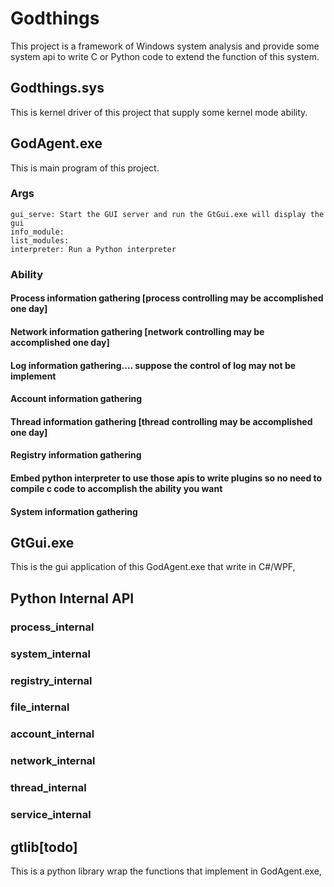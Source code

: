 # Godthings
This project is a framework of Windows system analysis and provide some system api to write C or Python code to extend the function of this system. 
## Godthings.sys
  This is kernel driver of this project that supply some kernel mode ability.
  
## GodAgent.exe
  This is main program of this project.
  ### Args
    gui_serve: Start the GUI server and run the GtGui.exe will display the gui
    info_module: 
    list_modules:
    interpreter: Run a Python interpreter
  ### Ability
   #### Process information gathering [process controlling may be accomplished one day]
   #### Network information gathering [network controlling may be accomplished one day]
   #### Log information gathering.... suppose the control of log may not be implement
   #### Account information gathering
   #### Thread information gathering  [thread controlling may be accomplished one day]
   #### Registry information gathering
   #### Embed python interpreter to use those apis to write plugins so no need to compile c code to accomplish the ability you want
   #### System information gathering
  
## GtGui.exe
  This is the gui application of this GodAgent.exe that write in C#/WPF,
 
## Python Internal API
  ### process_internal
  ### system_internal
  ### registry_internal
  ### file_internal
  ### account_internal
  ### network_internal
  ### thread_internal
  ### service_internal
## gtlib[todo]
  This is a python library wrap the functions that implement in GodAgent.exe,

